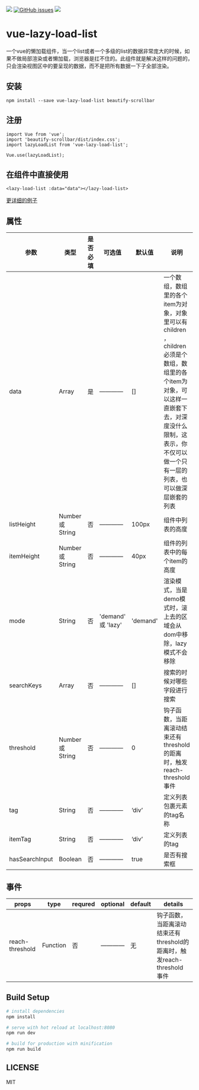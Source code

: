 
![](https://img.shields.io/travis/JesseZhao1990/vue-lazy-load-list.svg)  [![GitHub issues](https://img.shields.io/github/issues/JesseZhao1990/vue-lazy-load-list.svg)](https://github.com/JesseZhao1990/vue-lazy-load-list/issues)    ![](https://img.shields.io/badge/node-%3E%3D%206.0.0-brightgreen.svg)


# vue-lazy-load-list

>

一个vue的懒加载组件，当一个list或者一个多级的list的数据非常庞大的时候，如果不做局部渲染或者懒加载，浏览器是扛不住的。此组件就是解决这样的问题的，只会渲染视图区中的要呈现的数据，而不是把所有数据一下子全部渲染。

## 安装

```
npm install --save vue-lazy-load-list beautify-scrollbar

```
## 注册


```
import Vue from 'vue';
import 'beautify-scrollbar/dist/index.css';
import lazyLoadList from 'vue-lazy-load-list';

Vue.use(lazyLoadList);
```

## 在组件中直接使用

```
<lazy-load-list :data="data"></lazy-load-list>
```

[更详细的例子](https://jessezhao1990.github.io/vue-lazy-load-list/)


## 属性

| 参数      |      类型    |是否必填|   可选值  |  默认值    | 说明 |
|-----------|-----------|--------|----------|---------|--------|
| data      |     Array   |    是   |  ————    |     []    |  一个数组，数组里的各个item为对象，对象里可以有children ，children必须是个数组，数组里的各个item为对象，可以这样一直嵌套下去，对深度没什么限制，这表示，你不仅可以做一个只有一层的列表，也可以做深层嵌套的列表|
| listHeight    |   Number 或 String   |   否 | ———— | 100px | 组件中列表的高度 |
| itemHeight | Number 或 String |  否 | ———— | 40px | 组件的列表中的每个item的高度  |
| mode    |  String | 否  |  'demand' 或 'lazy' | 'demand' | 渲染模式，当是demo模式时，滚上去的区域会从dom中移除，lazy模式不会移除 |
| searchKeys  |  Array | 否 | ———— | [] | 搜索的时候对哪些字段进行搜索 |
| threshold  | Number 或 String | 否 | ———— | 0 | 钩子函数，当距离滚动结束还有threshold的距离时，触发reach-threshold 事件|
| tag | String | 否 | ————| ‘div’ | 定义列表包裹元素的tag名称 |
| itemTag | String | 否 | ———— | ‘div’ | 定义列表的tag |
| hasSearchInput | Boolean | 否 | ———— | true | 是否有搜索框 |

## 事件
| props      |      type    | requred |   optional  |  default  | details |
|-----------|-----------|--------|----------|---------|--------|
| reach-threshold | Function | 否 | ———— | 无 | 钩子函数，当距离滚动结束还有threshold的距离时，触发reach-threshold 事件 |

## Build Setup

``` bash
# install dependencies
npm install

# serve with hot reload at localhost:8080
npm run dev

# build for production with minification
npm run build
```

## LICENSE
MIT
